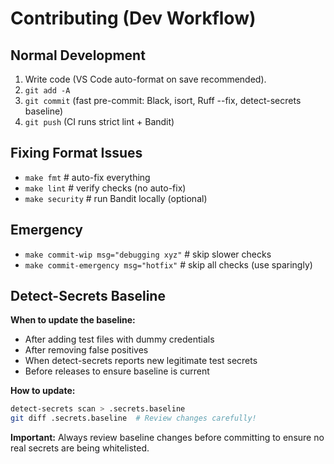 # Contributing (Dev Workflow)

## Normal Development

1. Write code (VS Code auto-format on save recommended).
2. `git add -A`
3. `git commit` (fast pre-commit: Black, isort, Ruff --fix, detect-secrets baseline)
4. `git push` (CI runs strict lint + Bandit)

## Fixing Format Issues

- `make fmt`  # auto-fix everything
- `make lint` # verify checks (no auto-fix)
- `make security` # run Bandit locally (optional)

## Emergency

- `make commit-wip msg="debugging xyz"`   # skip slower checks
- `make commit-emergency msg="hotfix"`    # skip all checks (use sparingly)

## Detect-Secrets Baseline

**When to update the baseline:**
- After adding test files with dummy credentials
- After removing false positives
- When detect-secrets reports new legitimate test secrets
- Before releases to ensure baseline is current

**How to update:**
```bash
detect-secrets scan > .secrets.baseline
git diff .secrets.baseline  # Review changes carefully!
```

**Important:** Always review baseline changes before committing to ensure no real secrets are being whitelisted.
